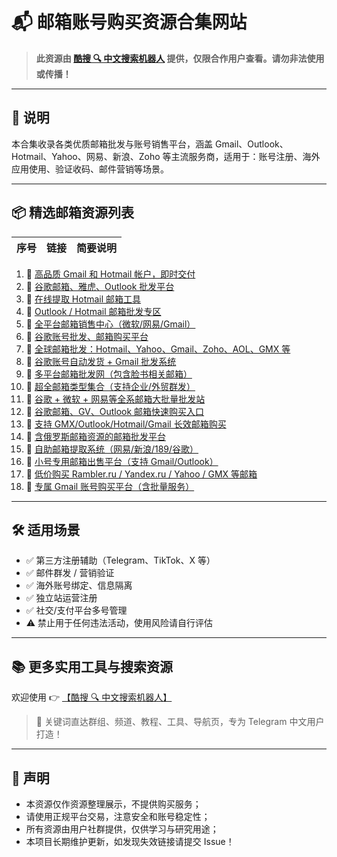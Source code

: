 # 📬 邮箱账号购买资源合集网站

> **此资源由 [酷搜 🔍 中文搜索机器人](https://t.me/qootcool_Bot) 提供，仅限合作用户查看。请勿非法使用或传播！**

---

## 📌 说明

本合集收录各类优质邮箱批发与账号销售平台，涵盖 Gmail、Outlook、Hotmail、Yahoo、网易、新浪、Zoho 等主流服务商，适用于：账号注册、海外应用使用、验证收码、邮件营销等场景。

---

## 📦 精选邮箱资源列表

| 序号 | 链接 | 简要说明 |
|------|------|----------|

1. 🔗 [高品质 Gmail 和 Hotmail 帐户，即时交付](https://qoot.cool/CPBrKV)  
2. 🔗 [谷歌邮箱、雅虎、Outlook 批发平台](https://qoot.cool/8gsVsQ)  
3. 🔗 [在线提取 Hotmail 邮箱工具](https://qoot.cool/Efo3IO)  
4. 🔗 [Outlook / Hotmail 邮箱批发专区](https://qoot.cool/7lWSuH)  
5. 🔗 [全平台邮箱销售中心（微软/网易/Gmail）](https://qoot.cool/IHQYfc)  
6. 🔗 [谷歌账号批发、邮箱购买平台](https://qoot.cool/oS5NS3)  
7. 🔗 [全球邮箱批发：Hotmail、Yahoo、Gmail、Zoho、AOL、GMX 等](https://qoot.cool/6W9NtO)  
8. 🔗 [谷歌账号自动发货 + Gmail 批发系统](https://qoot.cool/Jm1RX4)  
9. 🔗 [多平台邮箱批发网（包含脸书相关邮箱）](https://qoot.cool/XWoGCx)  
10. 🔗 [超全邮箱类型集合（支持企业/外贸群发）](https://qoot.cool/SyR9xG)  
11. 🔗 [谷歌 + 微软 + 网易等全系邮箱大批量批发站](https://qoot.cool/WhD7fW)  
12. 🔗 [谷歌邮箱、GV、Outlook 邮箱快速购买入口](https://qoot.cool/ZlQLZi)  
13. 🔗 [支持 GMX/Outlook/Hotmail/Gmail 长效邮箱购买](https://qoot.cool/IKhsI0)  
14. 🔗 [含俄罗斯邮箱资源的邮箱批发平台](https://qoot.cool/Yrd44E)  
15. 🔗 [自助邮箱提取系统（网易/新浪/189/谷歌）](https://qoot.cool/22RfZF)  
16. 🔗 [小号专用邮箱出售平台（支持 Gmail/Outlook）](https://qoot.cool/qRevGd)  
17. 🔗 [低价购买 Rambler.ru / Yandex.ru / Yahoo / GMX 等邮箱](https://qoot.cool/UPmx56)  
18. 🔗 [专属 Gmail 账号购买平台（含批量服务）](https://qoot.cool/52HaE4)

---

## 🛠️ 适用场景

- ✅ 第三方注册辅助（Telegram、TikTok、X 等）
- ✅ 邮件群发 / 营销验证
- ✅ 海外账号绑定、信息隔离
- ✅ 独立站运营注册
- ✅ 社交/支付平台多号管理
- ⚠️ 禁止用于任何违法活动，使用风险请自行评估

---

## 📚 更多实用工具与搜索资源

欢迎使用 👉 [【酷搜 🔍 中文搜索机器人】](https://qoot.cool/SearchRobot)

> 🔎 关键词直达群组、频道、教程、工具、导航页，专为 Telegram 中文用户打造！

---

## 📌 声明

- 本资源仅作资源整理展示，不提供购买服务；
- 请使用正规平台交易，注意安全和账号稳定性；
- 所有资源由用户社群提供，仅供学习与研究用途；
- 本项目长期维护更新，如发现失效链接请提交 Issue！
